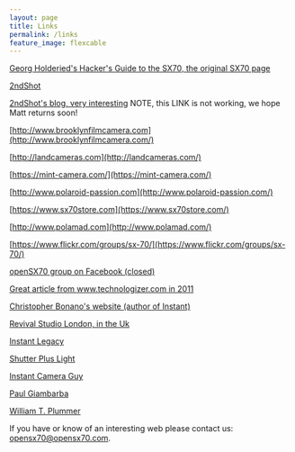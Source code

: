 ```yaml
---
layout: page
title: Links
permalink: /links
feature_image: flexcable
---
```


[Georg Holderied's Hacker's Guide to the SX70, the original SX70 page](http://www.sx2pc.com/SX70.html)

[2ndShot](https://www.2ndshotsx70.com/)

[2ndShot's blog, very interesting](http://2ndshotsx70.blogspot.com/) NOTE, this LINK is not working, we hope Matt returns soon!

[http://www.brooklynfilmcamera.com](http://www.brooklynfilmcamera.com/)

[http://landcameras.com](http://landcameras.com/)

[https://mint-camera.com/](https://mint-camera.com/)

[http://www.polaroid-passion.com](http://www.polaroid-passion.com/)

[https://www.sx70store.com](https://www.sx70store.com/)

[http://www.polamad.com](http://www.polamad.com/)

[https://www.flickr.com/groups/sx-70/](https://www.flickr.com/groups/sx-70/)

[openSX70 group on Facebook (closed)](https://www.facebook.com/groups/opensx70/)

[Great article from www.technologizer.com in 2011](http://www.technologizer.com/2011/06/08/polaroid/)

[Christopher Bonano's website (author of Instant)](http://www.polaroidland.net/)

[Revival Studio London, in the Uk](https://revivalstudiolondon.com/)

[Instant Legacy](https://www.instantlegacysx70.com/)

[Shutter Plus Light](https://www.etsy.com/es/shop/ShutterPlusLight)

[Instant Camera Guy](https://es-es.facebook.com/instantcameraguy/)

[Paul Giambarba](https://giam.typepad.com/portfolio/2016/06/d-e-s-i-g-n-product-identity.html)

[William T. Plummer](http://www.wtpoptics.com/Publications.html)

If you have or know of an interesting web please contact us: opensx70@opensx70.com.
